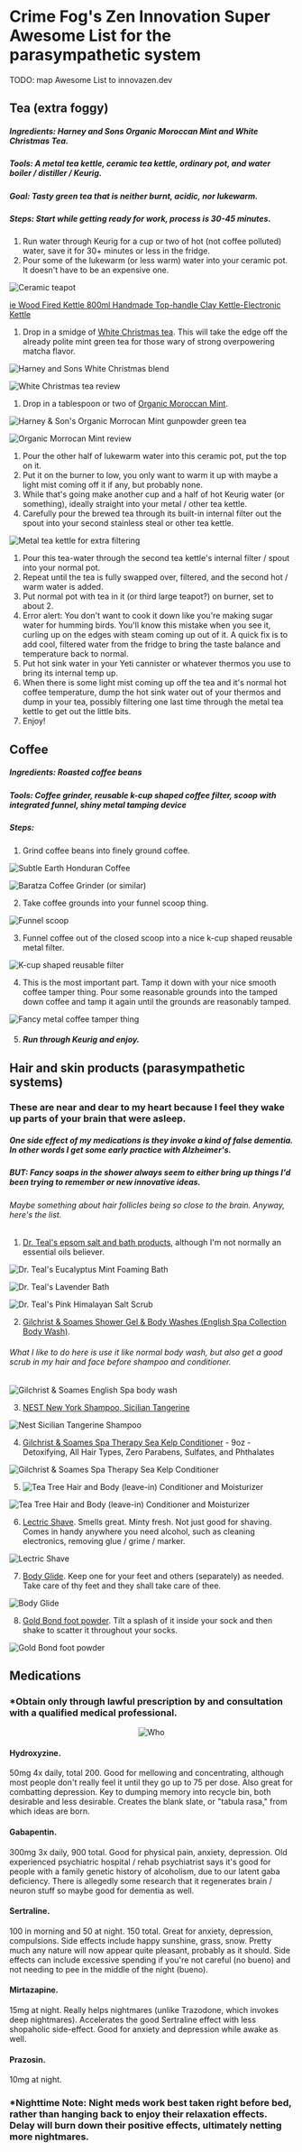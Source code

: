 # Crime Fog's Zen Innovation Super Awesome List for the parasympathetic system

TODO: map Awesome List to innovazen.dev

## Tea (extra foggy)

##### Ingredients: Harney and Sons Organic Moroccan Mint and White Christmas Tea. 

##### Tools: A metal tea kettle, ceramic tea kettle, ordinary pot, and water boiler / distiller / Keurig. 

##### Goal: Tasty green tea that is neither burnt, acidic, nor lukewarm.

##### Steps: Start while getting ready for work, process is 30-45 minutes.  

1) Run water through Keurig for a cup or two of hot (not coffee polluted) water, save it for 30+ minutes or less in the fridge.
2) Pour some of the lukewarm (or less warm) water into your ceramic pot.  It doesn't have to be an expensive one. 

![Ceramic teapot](https://raw.githubusercontent.com/psychological-safety-yogis/InnovaZen/main/screenshots/ceramic-teapot.png)

[ie Wood Fired Kettle 800ml Handmade Top-handle Clay Kettle-Electronic Kettle](https://www.etsy.com/listing/1407575642/wood-fired-kettle-800ml-handmade-top)

1) Drop in a smidge of [White Christmas tea](https://www.harney.com/products/white-christmas).  This will take the edge off the already polite mint green tea for those wary of strong overpowering matcha flavor. 

![Harney and Sons White Christmas blend](https://raw.githubusercontent.com/psychological-safety-yogis/InnovaZen/main/screenshots/white-christmas-tea.png)

![White Christmas tea review](https://raw.githubusercontent.com/psychological-safety-yogis/InnovaZen/main/screenshots/white-christmas-tea-review.png)

1) Drop in a tablespoon or two of [Organic Moroccan Mint](https://www.harney.com/products/moroccan-mint). 

![Harney & Son's Organic Morrocan Mint gunpowder green tea](https://raw.githubusercontent.com/psychological-safety-yogis/InnovaZen/main/screenshots/organic-morrocan-mint-gunpowder-green-tea.png)

![Organic Morrocan Mint review](https://github.com/psychological-safety-yogis/InnovaZen/blob/main/screenshots/gunpowder-green-tea-review.png)

1) Pour the other half of lukewarm water into this ceramic pot, put the top on it.
2) Put it on the burner to low, you only want to warm it up with maybe a light mist coming off it if any, but probably none. 
3) While that's going make another cup and a half of hot Keurig water (or something), ideally straight into your metal / other tea kettle.
4) Carefully pour the brewed tea through its built-in internal filter out the spout into your second stainless steal or other tea kettle. 

![Metal tea kettle for extra filtering](https://raw.githubusercontent.com/psychological-safety-yogis/InnovaZen/main/screenshots/metal-teapot.png)

1) Pour this tea-water through the second tea kettle's internal filter / spout into your normal pot.  
2) Repeat until the tea is fully swapped over, filtered, and the second hot / warm water is added. 
3) Put normal pot with tea in it (or third large teapot?) on burner, set to about 2.  
4) Error alert: You don't want to cook it down like you're making sugar water for humming birds.  You'll know this mistake when you see it, curling up on the edges with steam coming up out of it.  A quick fix is to add cool, filtered water from the fridge to bring the taste balance and temperature back to normal.     
5) Put hot sink water in your Yeti cannister or whatever thermos you use to bring its internal temp up.
6) When there is some light mist coming up off the tea and it's normal hot coffee temperature, dump the hot sink water out of your thermos and dump in your tea, possibly filtering one last time through the metal tea kettle to get out the little bits.  
7) Enjoy! 



## Coffee

##### Ingredients: Roasted coffee beans

##### Tools: Coffee grinder, reusable k-cup shaped coffee filter, scoop with integrated funnel, shiny metal tamping device

##### Steps: 

1. Grind coffee beans into finely ground coffee.

![Subtle Earth Honduran Coffee](https://raw.githubusercontent.com/psychological-safety-yogis/InnovaZen/main/screenshots/subtle-earth-Honduran-coffee.png)

![Baratza Coffee Grinder (or similar)](https://raw.githubusercontent.com/psychological-safety-yogis/InnovaZen/main/screenshots/Baratza-coffee-grinder.png)

2. Take coffee grounds into your funnel scoop thing.

![Funnel scoop](https://raw.githubusercontent.com/psychological-safety-yogis/InnovaZen/main/screenshots/coffee-scoop.png)

3. Funnel coffee out of the closed scoop into a nice k-cup shaped reusable metal filter.

![K-cup shaped reusable filter](https://raw.githubusercontent.com/psychological-safety-yogis/InnovaZen/main/screenshots/coffee-filter.png)

4. This is the most important part.  Tamp it down with your nice smooth coffee tamper thing.  Pour some reasonable grounds into the tamped down coffee and tamp it again until the grounds are reasonably tamped. 

![Fancy metal coffee tamper thing](https://raw.githubusercontent.com/psychological-safety-yogis/InnovaZen/main/screenshots/coffee-tamper.png)

5. ##### Run through Keurig and enjoy.

##### 

## Hair and skin products (parasympathetic systems)

### These are near and dear to my heart because I feel they wake up parts of your brain that were asleep.  

##### One side effect of my medications is they invoke a kind of false dementia.  In other words I get some early practice with Alzheimer's. 

##### BUT: Fancy soaps in the shower always seem to either bring up things I'd been trying to remember or new innovative ideas.  

###### Maybe something about hair follicles being so close to the brain.  Anyway, here's the list. 

1. [Dr. Teal's epsom salt and bath products](https://www.target.com/b/dr-teal-s/-/N-4u9fy), although I'm not normally an essential oils believer.  

![Dr. Teal's Eucalyptus Mint Foaming Bath](https://raw.githubusercontent.com/psychological-safety-yogis/InnovaZen/main/screenshots/dr-teals-eucalyptus-mint.png)

![Dr. Teal's Lavender Bath](https://raw.githubusercontent.com/psychological-safety-yogis/InnovaZen/main/screenshots/dr-teals-lavender-bath.png)

![Dr. Teal's Pink Himalayan Salt Scrub](https://raw.githubusercontent.com/psychological-safety-yogis/InnovaZen/main/screenshots/dr-teals-pink-himalayan-scrub.png)

2. [Gilchrist & Soames Shower Gel & Body Washes (English Spa Collection Body Wash)](https://www.amazon.com/gp/product/B07CGC7Q9L).  

###### What I like to do here is use it like normal body wash, but also get a good scrub in my hair and face before shampoo and conditioner.

![Gilchrist & Soames English Spa body wash](https://raw.githubusercontent.com/psychological-safety-yogis/InnovaZen/main/screenshots/gilchrist-soames-english-spa.png)

3. [NEST New York Shampoo, Sicilian Tangerine](https://www.amazon.com/gp/product/B07P6BZKZ2/)

![Nest Sicilian Tangerine Shampoo](https://raw.githubusercontent.com/psychological-safety-yogis/InnovaZen/main/screenshots/nest-sicilian-tangerine-shampoo.png)

4. [Gilchrist & Soames Spa Therapy Sea Kelp Conditioner](https://www.amazon.com/gp/product/B0BZFPZ2L7/) - 9oz - Detoxifying, All Hair Types, Zero Parabens, Sulfates, and Phthalates 

![Gilchrist & Soames Spa Therapy Sea Kelp Conditioner](https://raw.githubusercontent.com/psychological-safety-yogis/InnovaZen/main/screenshots/gilchrist-soames-sea-spa-therapy-conditioner.png)

5. ![Tea Tree Hair and Body (leave-in) Conditioner and Moisturizer](https://www.amazon.com/Tea-Tree-Hair-Moisturizer-10-14/dp/B002FJ11UW/)

![Tea Tree Hair and Body (leave-in) Conditioner and Moisturizer](https://raw.githubusercontent.com/psychological-safety-yogis/InnovaZen/main/screenshots/tea-tree-leave-in-conditioner.png)

6. [Lectric Shave](https://www.lectricshave.com/).  Smells great.  Minty fresh.  Not just good for shaving.  Comes in handy anywhere you need alcohol, such as cleaning electronics, removing glue / grime / marker. 

![Lectric Shave](https://raw.githubusercontent.com/psychological-safety-yogis/InnovaZen/main/screenshots/lectric-shave.png)

7. [Body Glide](https://www.amazon.com/BodyGlide-Original-Chafe-Chafing-Prevent/dp/B0CP32JJFX).  Keep one for your feet and others (separately) as needed.  Take care of thy feet and they shall take care of thee.

![Body Glide](https://raw.githubusercontent.com/psychological-safety-yogis/InnovaZen/main/screenshots/body-glide.png)

8. [Gold Bond foot powder](https://www.amazon.com/Gold-Bond-Maximum-Strength-Powder/dp/B074NBZWZM/).  Tilt a splash of it inside your sock and then shake to scatter it throughout your socks.

![Gold Bond foot powder](https://raw.githubusercontent.com/psychological-safety-yogis/InnovaZen/main/screenshots/gold-bond-foot-powder.png)


## Medications 
### *Obtain only through lawful prescription by and consultation with a qualified medical professional.

<div align="center">
 <img src='https://github.com/psychological-safety-yogis/InnovaZen/blob/main/gifs/jerry-maguire-tom-cruise.gif?raw=true' alt='Who's coming with me?'>
</div>

#### Hydroxyzine. 
50mg 4x daily, total 200. Good for mellowing and concentrating, although most people don't really feel it until they go up to 75 per dose. Also great for combatting depression.  Key to dumping memory into recycle bin, both desirable and less desirable.  Creates the blank slate, or "tabula rasa," from which ideas are born.

#### Gabapentin.
300mg 3x daily, 900 total. Good for physical pain, anxiety, depression. Old experienced psychiatric hospital / rehab psychiatrist says it's good for people with a family genetic history of alcoholism, due to our latent gaba deficiency. There is allegedly some research that it regenerates brain / neuron stuff so maybe good for dementia as well.  

#### Sertraline. 
100 in morning and 50 at night. 150 total. Great for anxiety, depression, compulsions. Side effects include happy sunshine, grass, snow.  Pretty much any nature will now appear quite pleasant, probably as it should. Side effects can include excessive spending if you're not careful (no bueno) and not needing to pee in the middle of the night (bueno).

#### Mirtazapine. 
15mg at night. Really helps nightmares (unlike Trazodone, which invokes deep nightmares). Accelerates the good Sertraline effect with less shopaholic side-effect. Good for anxiety and depression while awake as well. 

#### Prazosin. 
10mg at night. 

### *Nighttime Note: Night meds work best taken right before bed, rather than hanging back to enjoy their relaxation effects.  Delay will burn down their positive effects, ultimately netting more nightmares. 

